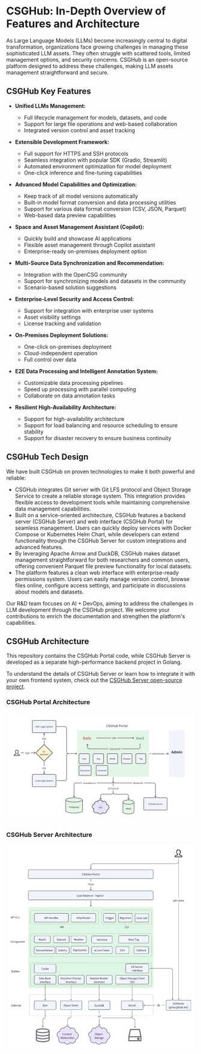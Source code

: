 # CSGHub: In-Depth Overview of Features and Architecture  

As Large Language Models (LLMs) become increasingly central to digital transformation, organizations face growing challenges in managing these sophisticated LLM assets. They often struggle with scattered tools, limited management options, and security concerns. CSGHub is an open-source platform designed to address these challenges, making LLM assets management straightforward and secure.  

## CSGHub Key Features  

- **Unified LLMs Management:**  
  - Full lifecycle management for models, datasets, and code  
  - Support for large file operations and web-based collaboration  
  - Integrated version control and asset tracking  

- **Extensible Development Framework:**  
  - Full support for HTTPS and SSH protocols  
  - Seamless integration with popular SDK (Gradio, Streamlit)  
  - Automated environment optimization for model deployment  
  - One-click inference and fine-tuning capabilities  

- **Advanced Model Capabilities and Optimization:**  
  - Keep track of all model versions automatically  
  - Built-in model format conversion and data processing utilities  
  - Support for various data format conversion (CSV, JSON, Parquet)  
  - Web-based data preview capabilities  

- **Space and Asset Management Assistant (Copilot):**  
  - Quickly build and showcase AI applications  
  - Flexible asset management through Copilot assistant  
  - Enterprise-ready on-premises deployment option  

- **Multi-Source Data Synchronization and Recommendation:**  
  - Integration with the OpenCSG community  
  - Support for synchronizing models and datasets in the community  
  - Scenario-based solution suggestions  

- **Enterprise-Level Security and Access Control:**  
  - Support for integration with enterprise user systems  
  - Asset visibility settings  
  - License tracking and validation  

- **On-Premises Deployment Solutions:**  
  - One-click on-premises deployment  
  - Cloud-independent operation  
  - Full control over data  

- **E2E Data Processing and Intelligent Annotation System:**  
  - Customizable data processing pipelines  
  - Speed up processing with parallel computing  
  - Collaborate on data annotation tasks  

- **Resilient High-Availability Architecture:**  
  - Support for high-availability architecture  
  - Support for load balancing and resource scheduling to ensure stability  
  - Support for disaster recovery to ensure business continuity  

## CSGHub Tech Design  

We have built CSGHub on proven technologies to make it both powerful and reliable:  

- CSGHub integrates Git server with Git LFS protocol and Object Storage Service to create a reliable storage system. This integration provides flexible access to development tools while maintaining comprehensive data management capabilities.  
- Built on a service-oriented architecture, CSGHub features a backend server (CSGHub Server) and web interface (CSGHub Portal) for seamless management. Users can quickly deploy services with Docker Compose or Kubernetes Helm Chart, while developers can extend functionality through the CSGHub Server for custom integrations and advanced features.  
- By leveraging Apache Arrow and DuckDB, CSGHub makes dataset management straightforward for both researchers and common users, offering convenient Parquet file preview functionality for local datasets.  
- The platform features a clean web interface with enterprise-ready permissions system. Users can easily manage version control, browse files online, configure access settings, and participate in discussions about models and datasets.  

Our R&D team focuses on AI + DevOps, aiming to address the challenges in LLM development through the CSGHub project. We welcome your contributions to enrich the documentation and strengthen the platform's capabilities.  

## CSGHub Architecture  

This repository contains the CSGHub Portal code, while CSGHub Server is developed as a separate high-performance backend project in Golang.  

To understand the details of CSGHub Server or learn how to integrate it with your own frontend system, check out the [CSGHub Server open-source project](https://github.com/OpenCSGs/csghub-server).  

### CSGHub Portal Architecture  

<img src="images/portal_tech_graph.png" width='800'>

### CSGHub Server Architecture  

<img src="images/server_tech_graph.png" width='800'>
